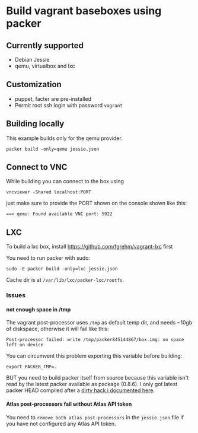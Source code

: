 # Build vagrant baseboxes using packer

## Currently supported

- Debian Jessie
- qemu, virtualbox and lxc

## Customization

- puppet, facter are pre-installed
- Permit root ssh login with password `vagrant`

## Building locally

This example builds only for the qemu provider.

    packer build -only=qemu jessie.json

## Connect to VNC

While building you can connect to the box using

    vncviewer -Shared localhost:PORT

just make sure to provide the PORT shown on the console shown like this:

    ==> qemu: Found available VNC port: 5922


## LXC

To build a lxc box, install https://github.com/fgrehm/vagrant-lxc first

You need to run packer with sudo:

    sudo -E packer build -only=lxc jessie.json

Cache dir is at `/var/lib/lxc/packer-lxc/rootfs`.


### Issues

#### not enough space in /tmp

The vagrant post-processor uses `/tmp` as default temp dir, and needs ~10gb of diskspace,
otherwise it will fail like this:

    Post-processor failed: write /tmp/packer845144867/box.img: no space left on device

You can circumvent this problem exporting this variable before building:

    export PACKER_TMP=.

BUT you need to build packer itself from source because this variable isn't read by the latest packer available as package (0.8.6).
I only got latest packer HEAD compiled after a [dirty hack i documented here](https://github.com/mitchellh/packer/issues/3086).

#### Atlas post-processors fail without Atlas API token

You need to `remove both atlas post-processors` in the `jessie.json` file if you have not configured any Atlas API token.
